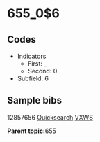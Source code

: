 # 655\_0$6

## Codes

-   Indicators
    -   First: \_
    -   Second: 0
-   Subfield: 6

## Sample bibs

12857656 [Quicksearch](https://search.library.yale.edu/catalog/12857656) [VXWS](http://prodorbis.library.yale.edu:7014/vxws/GetHoldingsService?bibId=12857656)

**Parent topic:**[655](../../tags/655/655.md)

